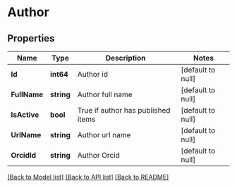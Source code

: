 # Author

## Properties
Name | Type | Description | Notes
------------ | ------------- | ------------- | -------------
**Id** | **int64** | Author id | [default to null]
**FullName** | **string** | Author full name | [default to null]
**IsActive** | **bool** | True if author has published items | [default to null]
**UrlName** | **string** | Author url name | [default to null]
**OrcidId** | **string** | Author Orcid | [default to null]

[[Back to Model list]](../README.md#documentation-for-models) [[Back to API list]](../README.md#documentation-for-api-endpoints) [[Back to README]](../README.md)


